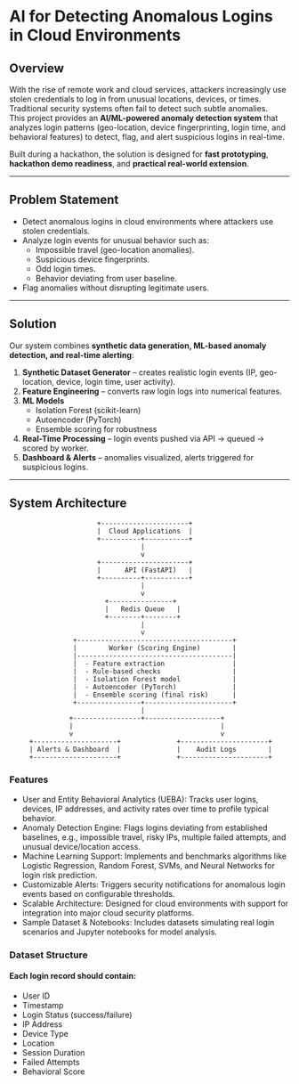 # AI for Detecting Anomalous Logins in Cloud Environments

## Overview
With the rise of remote work and cloud services, attackers increasingly use stolen credentials to log in from unusual locations, devices, or times. Traditional security systems often fail to detect such subtle anomalies.  
This project provides an **AI/ML-powered anomaly detection system** that analyzes login patterns (geo-location, device fingerprinting, login time, and behavioral features) to detect, flag, and alert suspicious logins in real-time.

Built during a hackathon, the solution is designed for **fast prototyping**, **hackathon demo readiness**, and **practical real-world extension**.

---

## Problem Statement
- Detect anomalous logins in cloud environments where attackers use stolen credentials.
- Analyze login events for unusual behavior such as:
  - Impossible travel (geo-location anomalies).
  - Suspicious device fingerprints.
  - Odd login times.
  - Behavior deviating from user baseline.
- Flag anomalies without disrupting legitimate users.

---

## Solution
Our system combines **synthetic data generation, ML-based anomaly detection, and real-time alerting**:

1. **Synthetic Dataset Generator** – creates realistic login events (IP, geo-location, device, login time, user activity).
2. **Feature Engineering** – converts raw login logs into numerical features.
3. **ML Models**  
   - Isolation Forest (scikit-learn)  
   - Autoencoder (PyTorch)  
   - Ensemble scoring for robustness
4. **Real-Time Processing** – login events pushed via API → queued → scored by worker.
5. **Dashboard & Alerts** – anomalies visualized, alerts triggered for suspicious logins.

---

## System Architecture

```text
                      +----------------------+
                      |  Cloud Applications  |
                      +----------+-----------+
                                 |
                                 v
                      +----------------------+
                      |      API (FastAPI)   |
                      +----------+-----------+
                                 |
                                 v
                        +----------------+
                        |   Redis Queue   |
                        +--------+--------+
                                 |
                                 v
                +---------------------------------------+
                |        Worker (Scoring Engine)        |
                |---------------------------------------|
                |  - Feature extraction                 |
                |  - Rule-based checks                  |
                |  - Isolation Forest model             |
                |  - Autoencoder (PyTorch)              |
                |  - Ensemble scoring (final risk)      |
                +----------------+----------------------+
                                 |
               +-----------------+-------------------+
               |                                     |
               v                                     v
     +---------------------+              +----------------------+
     | Alerts & Dashboard  |              |    Audit Logs        |
     +---------------------+              +----------------------+
```

### Features
- User and Entity Behavioral Analytics (UEBA): Tracks user logins, devices, IP addresses, and activity rates over time to profile typical behavior.
- Anomaly Detection Engine: Flags logins deviating from established baselines, e.g., impossible travel, risky IPs, multiple failed attempts, and unusual device/location access.
- Machine Learning Support: Implements and benchmarks algorithms like Logistic Regression, Random Forest, SVMs, and Neural Networks for login risk prediction.
- Customizable Alerts: Triggers security notifications for anomalous login events based on configurable thresholds.
- Scalable Architecture: Designed for cloud environments with support for integration into major cloud security platforms.
- Sample Dataset & Notebooks: Includes datasets simulating real login scenarios and Jupyter notebooks for model analysis.

### Dataset Structure
#### Each login record should contain:
- User ID
- Timestamp
- Login Status (success/failure)
- IP Address
- Device Type
- Location
- Session Duration
- Failed Attempts
- Behavioral Score




